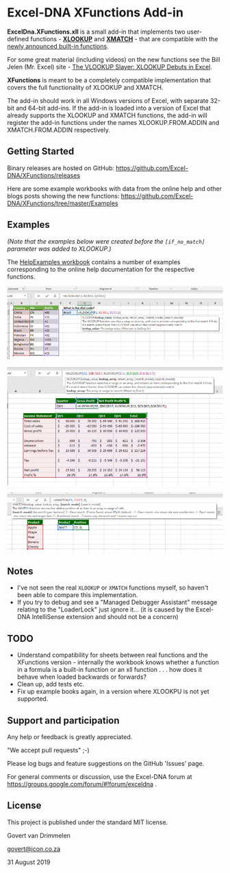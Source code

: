 Excel-DNA XFunctions Add-in
===========================

**ExcelDna.XFunctions.xll** is a small add-in that implements two user-defined functions - **[XLOOKUP](https://support.office.com/en-us/article/xlookup-function-b7fd680e-6d10-43e6-84f9-88eae8bf5929?ui=en-US&rs=en-US&ad=US)** and **[XMATCH](https://support.office.com/en-us/article/xmatch-function-d966da31-7a6b-4a13-a1c6-5a33ed6a0312?ui=en-US&rs=en-US&ad=US)** - that are compatible with the [newly announced built-in functions](https://techcommunity.microsoft.com/t5/Excel-Blog/Announcing-XLOOKUP/ba-p/811376).

For some great material (including videos) on the new functions see the Bill Jelen (Mr. Excel) site - [The VLOOKUP Slayer: XLOOKUP Debuts in Excel]( https://www.mrexcel.com/excel-tips/the-vlookup-slayer-xlookup-debuts-excel/#readmore).

**XFunctions** is meant to be a completely compatible implementation that covers the full functionality of XLOOKUP and XMATCH.

The add-in should work in all Windows versions of Excel, with separate 32-bit and 64-bit add-ins.
If the add-in is loaded into a version of Excel that already supports the XLOOKUP and XMATCH functions, the add-in will register the add-in functions under the names XLOOKUP.FROM.ADDIN and XMATCH.FROM.ADDIN respectively.

Getting Started
---------------
Binary releases are hosted on GitHub: https://github.com/Excel-DNA/XFunctions/releases

Here are some example workbooks with data from the online help and other blogs posts showing the new functions: https://github.com/Excel-DNA/XFunctions/tree/master/Examples

Examples
--------
_(Note that the examples below were created before the `[if_no_match]` parameter was added to XLOOKUP.)_

The [HelpExamples workbook](https://github.com/Excel-DNA/XFunctions/blob/master/Examples/HelpExamples.xlsx) contains a number of examples corresponding to the online help documentation for the respective functions.

![XLOOKUP Example 1](https://github.com/Excel-DNA/XFunctions/blob/master/Screenshots/XLOOKUPExample1.png)

![XLOOKUP Example 3](https://github.com/Excel-DNA/XFunctions/blob/master/Screenshots/XLOOKUPExample3.png)

![XMATCH Example 1](https://github.com/Excel-DNA/XFunctions/blob/master/Screenshots/XMATCHExample1.png)

Notes
-----
* I've not seen the real `XLOOKUP` or `XMATCH` functions myself, so haven't been able to compare this implementation.
* If you try to debug and see a "Managed Debugger Assistant" message relating to the "LoaderLock" just ignore it... (it is caused by the Excel-DNA IntelliSense extension and should not be a concern)

TODO
----
* Understand compatibility for sheets between real functions and the XFunctions version - internally the workbook knows whether a function in a formula is a built-in function or an xll function . . . how does it behave when loaded backwards or forwards?
* Clean up, add tests etc.
* Fix up example books again, in a version where XLOOKPU is not yet supported.

Support and participation
-------------------------
Any help or feedback is greatly appreciated.

"We accept pull requests" ;-) 

Please log bugs and feature suggestions on the GitHub 'Issues' page.

For general comments or discussion, use the Excel-DNA forum at https://groups.google.com/forum/#!forum/exceldna .

License
-------
This project is published under the standard MIT license.

  Govert van Drimmelen
  
  govert@icon.co.za
  
  31 August 2019
